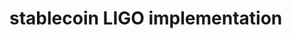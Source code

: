 <!--
SPDX-FileCopyrightText: 2020 tqtezos
SPDX-License-Identifier: MIT
-->
# stablecoin LIGO implementation
